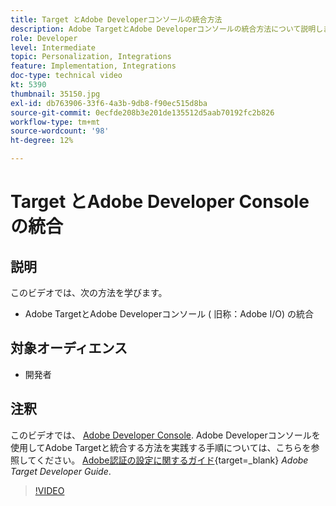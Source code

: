 ```yaml
---
title: Target とAdobe Developerコンソールの統合方法
description: Adobe TargetとAdobe Developerコンソールの統合方法について説明します。
role: Developer
level: Intermediate
topic: Personalization, Integrations
feature: Implementation, Integrations
doc-type: technical video
kt: 5390
thumbnail: 35150.jpg
exl-id: db763906-33f6-4a3b-9db8-f90ec515d8ba
source-git-commit: 0ecfde208b3e201de135512d5aab70192fc2b826
workflow-type: tm+mt
source-wordcount: '98'
ht-degree: 12%

---
```


# Target とAdobe Developer Console の統合

## 説明

このビデオでは、次の方法を学びます。

* Adobe TargetとAdobe Developerコンソール ( 旧称：Adobe I/O) の統合

## 対象オーディエンス

* 開発者

## 注釈

このビデオでは、 [Adobe Developer Console](https://developer.adobe.com/developer-console/). Adobe Developerコンソールを使用してAdobe Targetと統合する方法を実践する手順については、こちらを参照してください。 [Adobe認証の設定に関するガイド](https://developer.adobe.com/target/before-administer/configure-authentication/){target=_blank} *Adobe Target Developer Guide*.

>[!VIDEO](https://video.tv.adobe.com/v/35150/?quality=12)
